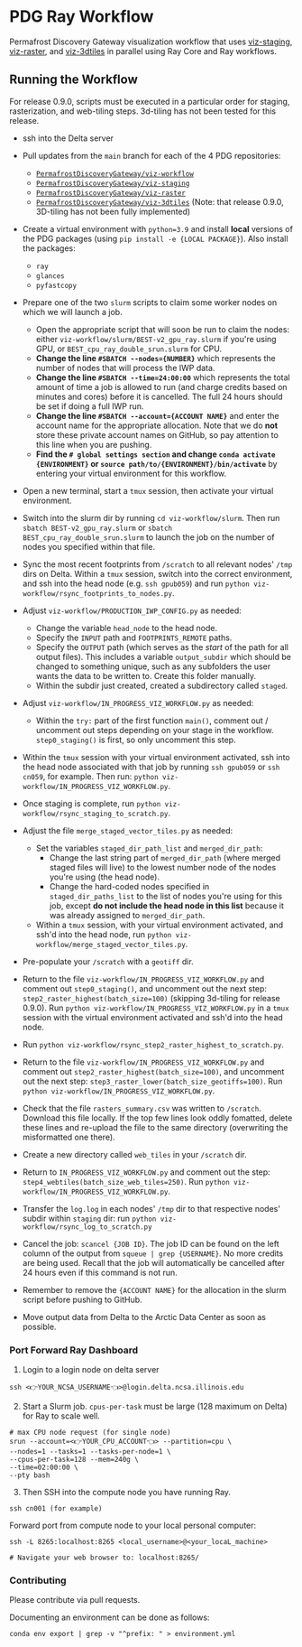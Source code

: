 # PDG Ray Workflow

Permafrost Discovery Gateway visualization workflow that uses [viz-staging](https://github.com/PermafrostDiscoveryGateway/viz-staging), [viz-raster](https://github.com/PermafrostDiscoveryGateway/viz-raster/tree/main), and [viz-3dtiles](https://github.com/PermafrostDiscoveryGateway/viz-3dtiles) in parallel using Ray Core and Ray workflows.

## Running the Workflow

For release 0.9.0, scripts must be executed in a particular order for staging, rasterization, and web-tiling steps. 3d-tiling has not been tested for this release.

- ssh into the Delta server

-  Pull updates from the `main` branch for each of the 4 PDG repositories:
    - [`PermafrostDiscoveryGateway/viz-workflow`](https://github.com/PermafrostDiscoveryGateway/viz-workflow/tree/main)
    - [`PermafrostDiscoveryGateway/viz-staging`](https://github.com/PermafrostDiscoveryGateway/viz-staging)
    - [`PermafrostDiscoveryGateway/viz-raster`](https://github.com/PermafrostDiscoveryGateway/viz-raster)
    - [`PermafrostDiscoveryGateway/viz-3dtiles`](https://github.com/PermafrostDiscoveryGateway/viz-3dtiles) (Note: that release 0.9.0, 3D-tiling has not been fully implemented)

- Create a virtual environment with `python=3.9` and install __local__ versions of the PDG packages (using `pip install -e {LOCAL PACKAGE}`). Also install the packages:
    - `ray`
    - `glances`
    - `pyfastcopy`

- Prepare one of the two `slurm` scripts to claim some worker nodes on which we will launch a job.
    - Open the appropriate script that will soon be run to claim the nodes: either `viz-workflow/slurm/BEST-v2_gpu_ray.slurm` if you're using GPU, or `BEST_cpu_ray_double_srun.slurm` for CPU.
    - **Change the line `#SBATCH --nodes={NUMBER}`** which represents the number of nodes that will process the IWP data. 
    - **Change the line `#SBATCH --time=24:00:00`** which represents the total amount of time a job is allowed to run (and charge credits based on minutes and cores) before it is cancelled. The full 24 hours should be set if doing a full IWP run. 
    - **Change the line `#SBATCH --account={ACCOUNT NAME}`** and enter the account name for the appropriate allocation. Note that we do __not__ store these private account names on GitHub, so pay attention to this line when you are pushing. 
    - **Find the `# global settings section` and change `conda activate {ENVIRONMENT}` or `source path/to/{ENVIRONMENT}/bin/activate`** by entering your virtual environment for this workflow.

- Open a new terminal, start a `tmux` session, then activate your virtual environment. 

- Switch into the slurm dir by running `cd viz-workflow/slurm`. Then run `sbatch BEST-v2_gpu_ray.slurm` or `sbatch BEST_cpu_ray_double_srun.slurm` to launch the job on the number of nodes you specified within that file.

- Sync the most recent footprints from `/scratch` to all relevant nodes' `/tmp` dirs on Delta. Within a `tmux` session, switch into the correct environment, and ssh into the head node (e.g. `ssh gpub059`) and run `python viz-workflow/rsync_footprints_to_nodes.py`.

- Adjust `viz-workflow/PRODUCTION_IWP_CONFIG.py` as needed:
    - Change the variable `head_node` to the head node.
    - Specify the `INPUT` path and `FOOTPRINTS_REMOTE` paths.
    - Specify the `OUTPUT` path (which serves as the _start_ of the path for all output files). This includes a variable `output_subdir` which should be changed to something unique, such as any subfolders the user wants the data to be written to. Create this folder manually.
    - Within the subdir just created, created a subdirectory called `staged`.

- Adjust `viz-workflow/IN_PROGRESS_VIZ_WORKFLOW.py` as needed:
    - Within the `try:` part of the first function `main()`, comment out / uncomment out steps depending on your stage in the workflow. `step0_staging()` is first, so only uncomment this step.

-  Within the `tmux` session with your virtual environment activated, ssh into the head node associated with that job by running `ssh gpub059` or `ssh cn059`, for example. Then run: `python viz-workflow/IN_PROGRESS_VIZ_WORKFLOW.py`.

-  Once staging is complete, run `python viz-workflow/rsync_staging_to_scratch.py`.

-  Adjust the file `merge_staged_vector_tiles.py` as needed:
    - Set the variables `staged_dir_path_list` and `merged_dir_path`:
      - Change the last string part of `merged_dir_path` (where merged staged files will live) to the lowest number node of the nodes you're using (the head node).
      - Change the hard-coded nodes specified in `staged_dir_paths_list` to the list of nodes you're using for this job, except **do not include the head node in this list** because it was already assigned to `merged_dir_path`.
    - Within a `tmux` session, with your virtual environment activated, and ssh'd into the head node, run `python viz-workflow/merge_staged_vector_tiles.py`.

- Pre-populate your `/scratch` with a `geotiff` dir.

-  Return to the file `viz-workflow/IN_PROGRESS_VIZ_WORKFLOW.py` and comment out `step0_staging()`, and uncomment out the next step: `step2_raster_highest(batch_size=100)` (skipping 3d-tiling for release 0.9.0). Run `python viz-workflow/IN_PROGRESS_VIZ_WORKFLOW.py` in a `tmux` session with the virtual environment activated and ssh'd into the head node.

- Run `python viz-workflow/rsync_step2_raster_highest_to_scratch.py`.

-  Return to the file `viz-workflow/IN_PROGRESS_VIZ_WORKFLOW.py` and comment out `step2_raster_highest(batch_size=100)`, and uncomment out the next step: `step3_raster_lower(batch_size_geotiffs=100)`. Run `python viz-workflow/IN_PROGRESS_VIZ_WORKFLOW.py`.

- Check that the file `rasters_summary.csv` was written to `/scratch`. Download this file locally. If the top few lines look oddly fomatted, delete these lines and re-upload the file to the same directory (overwriting the misformatted one there).

- Create a new directory called `web_tiles` in your `/scratch` dir.

-  Return to `IN_PROGRESS_VIZ_WORKFLOW.py` and comment out the step: `step4_webtiles(batch_size_web_tiles=250)`. Run `python viz-workflow/IN_PROGRESS_VIZ_WORKFLOW.py`.

- Transfer the `log.log` in each nodes' `/tmp` dir to that respective nodes' subdir within `staging` dir: run `python viz-workflow/rsync_log_to_scratch.py`

- Cancel the job: `scancel {JOB ID}`. The job ID can be found on the left column of the output from `squeue | grep {USERNAME}`. No more credits are being used. Recall that the job will automatically be cancelled after 24 hours even if this command is not run.

- Remember to remove the `{ACCOUNT NAME}` for the allocation in the slurm script before pushing to GitHub.

- Move output data from Delta to the Arctic Data Center as soon as possible.

### Port Forward Ray Dashboard

1. Login to a login node on delta server

```
ssh <👉YOUR_NCSA_USERNAME👈>@login.delta.ncsa.illinois.edu
```
2. Start a Slurm job. `cpus-per-task` must be large (128 maximum on Delta) for Ray to scale well. 

```
# max CPU node request (for single node)
srun --account=<👉YOUR_CPU_ACCOUNT👈> --partition=cpu \
--nodes=1 --tasks=1 --tasks-per-node=1 \
--cpus-per-task=128 --mem=240g \
--time=02:00:00 \
--pty bash
```

3. Then SSH into the compute node you have running Ray. 

```
ssh cn001 (for example)
```
Forward port from compute node to your local personal computer:
```
ssh -L 8265:localhost:8265 <local_username>@<your_locaL_machine> 

# Navigate your web browser to: localhost:8265/
```

### Contributing

Please contribute via pull requests.

Documenting an environment can be done as follows:

```
conda env export | grep -v "^prefix: " > environment.yml
```

